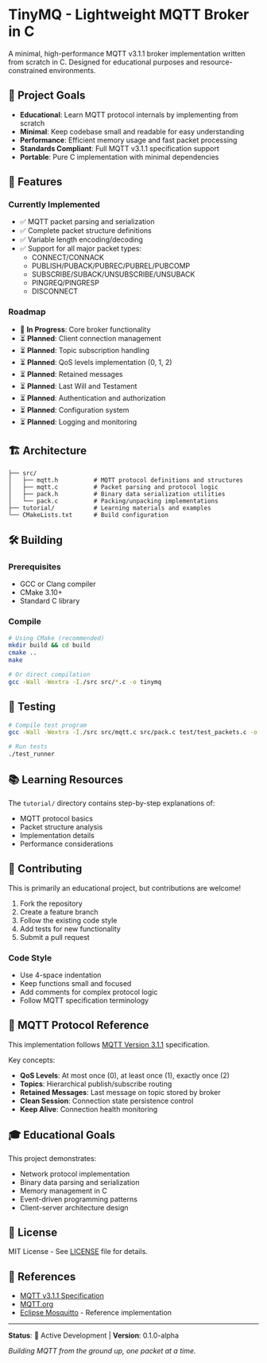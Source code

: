 # TinyMQ - Lightweight MQTT Broker in C

A minimal, high-performance MQTT v3.1.1 broker implementation written from scratch in C. Designed for educational purposes and resource-constrained environments.

## 🎯 Project Goals

- **Educational**: Learn MQTT protocol internals by implementing from scratch
- **Minimal**: Keep codebase small and readable for easy understanding
- **Performance**: Efficient memory usage and fast packet processing
- **Standards Compliant**: Full MQTT v3.1.1 specification support
- **Portable**: Pure C implementation with minimal dependencies

## 🚀 Features

### Currently Implemented
- ✅ MQTT packet parsing and serialization
- ✅ Complete packet structure definitions
- ✅ Variable length encoding/decoding
- ✅ Support for all major packet types:
  - CONNECT/CONNACK
  - PUBLISH/PUBACK/PUBREC/PUBREL/PUBCOMP
  - SUBSCRIBE/SUBACK/UNSUBSCRIBE/UNSUBACK
  - PINGREQ/PINGRESP
  - DISCONNECT

### Roadmap
- 🔄 **In Progress**: Core broker functionality
- ⏳ **Planned**: Client connection management
- ⏳ **Planned**: Topic subscription handling
- ⏳ **Planned**: QoS levels implementation (0, 1, 2)
- ⏳ **Planned**: Retained messages
- ⏳ **Planned**: Last Will and Testament
- ⏳ **Planned**: Authentication and authorization
- ⏳ **Planned**: Configuration system
- ⏳ **Planned**: Logging and monitoring

## 🏗️ Architecture

```
├── src/
│   ├── mqtt.h          # MQTT protocol definitions and structures
│   ├── mqtt.c          # Packet parsing and protocol logic
│   ├── pack.h          # Binary data serialization utilities
│   └── pack.c          # Packing/unpacking implementations
├── tutorial/           # Learning materials and examples
└── CMakeLists.txt      # Build configuration
```

## 🛠️ Building

### Prerequisites
- GCC or Clang compiler
- CMake 3.10+
- Standard C library

### Compile
```bash
# Using CMake (recommended)
mkdir build && cd build
cmake ..
make

# Or direct compilation
gcc -Wall -Wextra -I./src src/*.c -o tinymq
```

## 🧪 Testing

```bash
# Compile test program
gcc -Wall -Wextra -I./src src/mqtt.c src/pack.c test/test_packets.c -o test_runner

# Run tests
./test_runner
```

## 📚 Learning Resources

The `tutorial/` directory contains step-by-step explanations of:
- MQTT protocol basics
- Packet structure analysis
- Implementation details
- Performance considerations

## 🤝 Contributing

This is primarily an educational project, but contributions are welcome!

1. Fork the repository
2. Create a feature branch
3. Follow the existing code style
4. Add tests for new functionality
5. Submit a pull request

### Code Style
- Use 4-space indentation
- Keep functions small and focused
- Add comments for complex protocol logic
- Follow MQTT specification terminology

## 📖 MQTT Protocol Reference

This implementation follows [MQTT Version 3.1.1](http://docs.oasis-open.org/mqtt/mqtt/v3.1.1/mqtt-v3.1.1.html) specification.

Key concepts:
- **QoS Levels**: At most once (0), at least once (1), exactly once (2)
- **Topics**: Hierarchical publish/subscribe routing
- **Retained Messages**: Last message on topic stored by broker
- **Clean Session**: Connection state persistence control
- **Keep Alive**: Connection health monitoring

## 🎓 Educational Goals

This project demonstrates:
- Network protocol implementation
- Binary data parsing and serialization
- Memory management in C
- Event-driven programming patterns
- Client-server architecture design

## 📄 License

MIT License - See [LICENSE](LICENSE) file for details.

## 🔗 References

- [MQTT v3.1.1 Specification](http://docs.oasis-open.org/mqtt/mqtt/v3.1.1/mqtt-v3.1.1.html)
- [MQTT.org](https://mqtt.org/)
- [Eclipse Mosquitto](https://mosquitto.org/) - Reference implementation

---

**Status**: 🚧 Active Development | **Version**: 0.1.0-alpha

*Building MQTT from the ground up, one packet at a time.*
